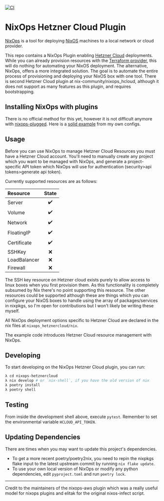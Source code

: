 [![CI](https://github.com/lukebfox/nixops-hetznercloud/workflows/CI/badge.svg)](https://github.com/lukebfox/nixops-hetznercloud/actions)
# NixOps Hetzner Cloud Plugin

[NixOps][1] is a tool for deploying [NixOS][2] machines to a local network or cloud provider. 

This repo contains a NixOps Plugin enabling [Hetzner Cloud][3] deployments. While you can already provision resources with the [Terraform provider][4], this will do nothing for automating your NixOS deployment. The alternative, NixOps, offers a more integrated solution. The goal is to automate the entire process of provisioning and deploying your NixOS box with one tool. There is second Hetzner Cloud plugin at nix-community/nixops_hcloud, although it does not support as many features as this plugin, and requires bootstrapping.

## Installing NixOps with plugins

There is no official method for this yet, however it is not difficult anymore with [nixops-plugged][5]. Here is a [solid example][6] from my own configs.

## Usage

Before you can use NixOps to manage Hetzner Cloud Resources you must have a Hetzner Cloud account. You'll need to manually create any project which you want to be managed with NixOps, and generate a project-specific API token which NixOps will use for authentication (security>api tokens>generate api token).

Currently supported resources are as follows:

| Resource      | State |
|:--------------|:-----:|
| Server        | :heavy_check_mark: |
| Volume        | :heavy_check_mark: |
| Network       | :heavy_check_mark: |
| FloatingIP    | :heavy_check_mark: |
| Certificate   | :heavy_check_mark: |
| SSHKey        | :x: |
| LoadBalancer  | :x: |
| Firewall      | :x: |

The SSH key resource on Hetzner cloud exists purely to allow access to linux boxes when you first provision them. As this functionality is completely subsumed by Nix there's no point supporting this resource. The other resources could be supported although these are things which you can configure your NixOS boxes to handle using the array of packages/services in nixpkgs, so I'm open for contributions but I won't likely be writing these myself. 

All NixOps deployment options specific to Hetzner Cloud are declared in the nix files at `nixops_hetznercloud/nix`.

The example code introduces Hetzner Cloud resource management with NixOps.

## Developing

To start developing on the NixOps Hetzner Cloud plugin, you can run:

```bash
λ cd nixops-hetznercloud
λ nix develop # or `nix-shell`, if you have the old version of nix
λ poetry install
λ poetry shell
```

## Testing

From inside the development shell above, execute `pytest`. Remember to set the environmental variable `HCLOUD_API_TOKEN`.

## Updating Dependencies
There are times when you may want to update this project's dependencies.
- To get a more recent poetry/poetry2nix, you need to repin the nixpkgs flake input to the latest upstream commit by running `nix flake update`.
- To use your own local version of NixOps or modify any python dependencies, edit `pyproject.toml` and run `poetry lock`.

---
Credit to the maintainers of the nixops-aws plugin which was a really useful model for nixops plugins and elitak for the original nixos-infect script.

[1]: https://github.com/nixos/nixops
[2]: https://nixos.org/
[3]: https://www.hetzner.com/cloud
[4]: https://github.com/hetznercloud/terraform-provider-hcloud
[5]: http://github.com/lukebfox/nixops-plugged
[6]: https://github.com/lukebfox/nix-configs/blob/master/flake.nix
[7]: https://github.com/typetetris/nixops-with-plugins
